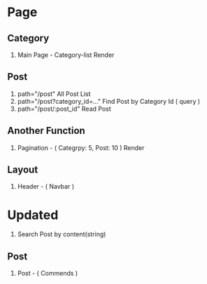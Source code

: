 # Page

## Category

1. Main Page - Category-list Render

## Post

1. path="/post" All Post List
2. path="/post?category_id=..." Find Post by Category Id ( query )
3. path="/post/:post_id" Read Post

## Another Function

1. Pagination - ( Categrpy: 5, Post: 10 ) Render

## Layout

1. Header - ( Navbar )

# Updated

1. Search Post by content(string) 

## Post

1. Post - ( Commends )
